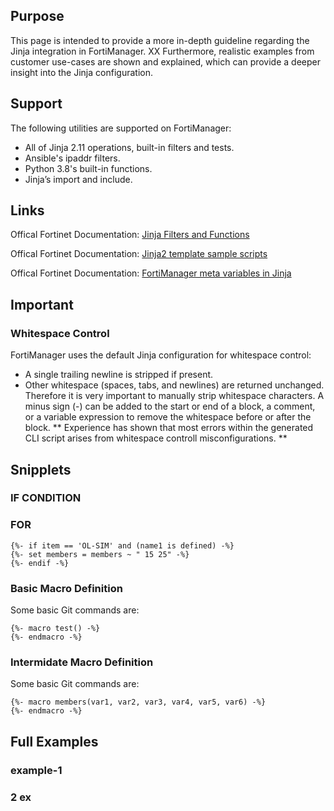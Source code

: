 ## Purpose
This page is intended to provide a more in-depth guideline regarding the Jinja integration in FortiManager.
XX
Furthermore, realistic examples from customer use-cases are shown and explained, which can provide a deeper insight into the Jinja configuration.

## Support
The following utilities are supported on FortiManager:
- All of Jinja 2.11 operations, built-in filters and tests.
- Ansible's ipaddr filters.
- Python 3.8's built-in functions.
- Jinja’s import and include.

## Links
Offical Fortinet Documentation: [Jinja Filters and Functions](https://docs.fortinet.com/document/fortimanager/7.4.1/jinja-filters-and-functions/130068/supported-filters-and-functions)

Offical Fortinet Documentation: [Jinja2 template sample scripts](https://docs.fortinet.com/document/fortimanager/7.2.0/new-features/761880/jinja2-template-sample-scripts)

Offical Fortinet Documentation: [FortiManager meta variables in Jinja](https://docs.fortinet.com/document/fortimanager/7.4.1/jinja-filters-and-functions/456481/fortimanager-meta-variables-in-jinja)

## Important
### Whitespace Control
FortiManager uses the default Jinja configuration for whitespace control:
- A single trailing newline is stripped if present.
- Other whitespace (spaces, tabs, and newlines) are returned unchanged.
Therefore it is very important to manually strip whitespace characters. A minus sign (-) can be added to the start or end of a block, a comment, or a variable expression to remove the whitespace before or after the block.
** Experience has shown that most errors within the generated CLI script arises from whitespace controll misconfigurations. ** 
## Snipplets
### IF CONDITION
### FOR
```
{%- if item == 'OL-SIM' and (name1 is defined) -%}
{%- set members = members ~ " 15 25" -%}
{%- endif -%}
```
### Basic Macro Definition
Some basic Git commands are:
```
{%- macro test() -%}
{%- endmacro -%}
```
### Intermidate Macro Definition
Some basic Git commands are:
```
{%- macro members(var1, var2, var3, var4, var5, var6) -%}
{%- endmacro -%}
```

## Full Examples
### example-1
### 2 ex
